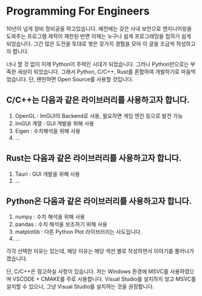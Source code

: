 # Programming For Engineers

10년이 넘게 장비 정비공을 하고있습니다. 예전에는 갖은 사내 보안으로 엔지니어링을 도와주는 프로그램 제작이 제한된 반면 이제는 누구나 쉽게 프로그래밍을 접하기 쉽게 되었습니다. 그간 많은 도전을 토대로 쌓은 갖가지 경험을 모아 이 글을 조금씩 작성하고자 합니다.

너나 할 것 없이 이제 Python이 주력인 시대가 되었습니다. 그러나 Python만으로는 부족한 세상이 되었습니다. 그래서 Python, C/C++, Rust를 혼합하여 개발하기로 마음먹었습니다. 단, 왠만하면 Open Source를 사용할 것입니다.

## C/C++는 다음과 같은 라이브러리를 사용하고자 합니다.

1. OpenGL : ImGUI의 Backend로 사용, 필요하면 게임 엔진 등으로 발전 가능
2. ImGUI 계열 : GUI 개발을 위해 사용
3. Eigen : 수치해석을 위해 사용
4. ...

## Rust는 다음과 같은 라이브러리를 사용하고자 합니다.

1. Tauri : GUI 개발을 위해 사용
2. ...


## Python은 다음과 같은 라이브러리를 사용하고자 합니다.

1. numpy : 수치 해석을 위해 사용
2. pandas : 수치 해석을 보조하기 위해 사용
3. matplotlib : 다른 Python Plot 라이브러리는 사도입니다.
4. ...

각각 선택한 이유는 있는데, 해당 이유는 해당 섹션 별로 작성하면서 이야기를 풀어나가겠습니다.

단, C/C++은 참고하실 사항이 있습니다. 저는 Windows 환경에 MSVC를 사용하였으며 VSCODE + CMAKE를 주로 사용합니다. Visual Studio를 설치하지 않고 MSVC를 설치할 수 있으나, 그냥 Visual Studio를 설치하는 것을 권장합니다.